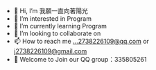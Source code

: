 - 👋 Hi, I’m 我願一直向著陽光
- 👀 I’m interested in Program
- 🌱 I’m currently learning Program
- 💞️ I’m looking to collaborate on 
- 📫 How to reach me ...2738226109@qq.com or j2738226109@gmail.com
- 👗 Welcome to Join our QQ group：335805261


